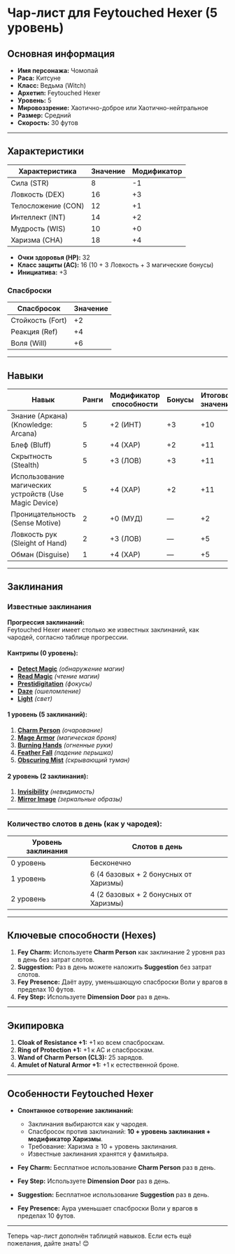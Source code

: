 # Чар-лист для Feytouched Hexer (5 уровень)

## Основная информация
- **Имя персонажа:** Чомопай  
- **Раса:** Китсуне  
- **Класс:** Ведьма (Witch)  
- **Архетип:** Feytouched Hexer  
- **Уровень:** 5  
- **Мировоззрение:** Хаотично-доброе или Хаотично-нейтральное  
- **Размер:** Средний  
- **Скорость:** 30 футов  

---

## Характеристики
| Характеристика | Значение | Модификатор |
|----------------|----------|-------------|
| Сила (STR)     | 8        | -1          |
| Ловкость (DEX) | 16       | +3          |
| Телосложение (CON) | 12    | +1          |
| Интеллект (INT)| 14       | +2          |
| Мудрость (WIS) | 10       | +0          |
| Харизма (CHA)  | 18       | +4          |

- **Очки здоровья (HP):** 32
- **Класс защиты (AC):** 16 (10 + 3 Ловкость + 3 магические бонусы)
- **Инициатива:** +3

### Спасброски
| Спасбросок     | Значение |
|----------------|----------|
| Стойкость (Fort) | +2     |
| Реакция (Ref)    | +4     |
| Воля (Will)      | +6     |

---

## Навыки
| Навык                           | Ранги | Модификатор способности | Бонусы | Итоговое значение |
|---------------------------------|-------|--------------------------|--------|-------------------|
| Знание (Аркана) (Knowledge: Arcana) | 5     | +2 (ИНТ)               | +3     | +10              |
| Блеф (Bluff)                    | 5     | +4 (ХАР)               | +2     | +11              |
| Скрытность (Stealth)            | 5     | +3 (ЛОВ)               | +3     | +11              |
| Использование магических устройств (Use Magic Device) | 5 | +4 (ХАР) | +2 | +11              |
| Проницательность (Sense Motive) | 2     | +0 (МУД)               | —      | +2               |
| Ловкость рук (Sleight of Hand)  | 2     | +3 (ЛОВ)               | —      | +5               |
| Обман (Disguise)                | 1     | +4 (ХАР)               | —      | +5               |

---

## Заклинания

### Известные заклинания
**Прогрессия заклинаний:**  
Feytouched Hexer имеет столько же известных заклинаний, как чародей, согласно таблице прогрессии.

#### Кантрипы (0 уровень):
- **[Detect Magic](https://www.d20pfsrd.com/magic/all-spells/d/detect-magic/)** *(обнаружение магии)*  
- **[Read Magic](https://www.d20pfsrd.com/magic/all-spells/r/read-magic/)** *(чтение магии)*  
- **[Prestidigitation](https://www.d20pfsrd.com/magic/all-spells/p/prestidigitation/)** *(фокусы)*  
- **[Daze](https://www.d20pfsrd.com/magic/all-spells/d/daze/)** *(ошеломление)*  
- **[Light](https://www.d20pfsrd.com/magic/all-spells/l/light/)** *(свет)*  

#### 1 уровень (5 заклинаний):
1. **[Charm Person](https://www.d20pfsrd.com/magic/all-spells/c/charm-person/)** *(очарование)*
2. **[Mage Armor](https://www.d20pfsrd.com/magic/all-spells/m/mage-armor/)** *(магическая броня)*
3. **[Burning Hands](https://www.d20pfsrd.com/magic/all-spells/b/burning-hands/)** *(огненные руки)*
4. **[Feather Fall](https://www.d20pfsrd.com/magic/all-spells/f/feather-fall/)** *(падение перышка)*
5. **[Obscuring Mist](https://www.d20pfsrd.com/magic/all-spells/o/obscuring-mist/)** *(скрывающий туман)*

#### 2 уровень (2 заклинания):
1. **[Invisibility](https://www.d20pfsrd.com/magic/all-spells/i/invisibility/)** *(невидимость)*
2. **[Mirror Image](https://www.d20pfsrd.com/magic/all-spells/m/mirror-image/)** *(зеркальные образы)*

---

### Количество слотов в день (как у чародея):
| Уровень заклинания | Слотов в день |
|--------------------|---------------|
| 0 уровень          | Бесконечно    |
| 1 уровень          | 6 (4 базовых + 2 бонусных от Харизмы) |
| 2 уровень          | 4 (2 базовых + 2 бонусных от Харизмы) |

---

## Ключевые способности (Hexes)

1. **Fey Charm:** Используете **Charm Person** как заклинание 2 уровня раз в день без затрат слотов.
2. **Suggestion:** Раз в день можете наложить **Suggestion** без затрат слотов.
3. **Fey Presence:** Даёт ауру, уменьшающую спасброски Воли у врагов в пределах 10 футов.
4. **Fey Step:** Используете **Dimension Door** раз в день.

---

## Экипировка
1. **Cloak of Resistance +1:** +1 ко всем спасброскам.
2. **Ring of Protection +1:** +1 к AC и спасброскам.
3. **Wand of Charm Person (CL3):** 25 зарядов.
4. **Amulet of Natural Armor +1:** +1 к естественной броне.

---

## Особенности Feytouched Hexer
- **Спонтанное сотворение заклинаний:**  
  - Заклинания выбираются как у чародея.  
  - Спасбросок против заклинаний: **10 + уровень заклинания + модификатор Харизмы**.  
  - Требование: Харизма ≥ 10 + уровень заклинания.  
  - Известные заклинания хранятся у фамильяра.  

- **Fey Charm:** Бесплатное использование **Charm Person** раз в день.  
- **Fey Step:** Используете **Dimension Door** раз в день.  
- **Suggestion:** Бесплатное использование **Suggestion** раз в день.  
- **Fey Presence:** Аура уменьшает спасброски Воли у врагов в пределах 10 футов.

---

Теперь чар-лист дополнён таблицей навыков. Если есть ещё пожелания, дайте знать! 😊
